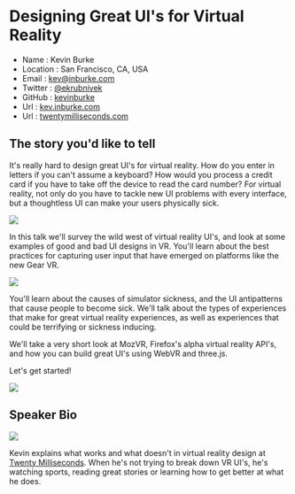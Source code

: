 # Designing Great UI's for Virtual Reality

* Name      : Kevin Burke
* Location  : San Francisco, CA, USA
* Email     : kev@inburke.com
* Twitter   : [@ekrubnivek](https://twitter.com/ekrubnivek)
* GitHub    : [kevinburke](https://github.com/kevinburke)
* Url       : [kev.inburke.com](https://kev.inburke.com)
* Url       : [twentymilliseconds.com](https://twentymilliseconds.com)

## The story you'd like to tell

It's really hard to design great UI's for virtual reality. How do you enter in
letters if you can't assume a keyboard? How would you process a credit card if
you have to take off the device to read the card number? For virtual reality,
not only do you have to tackle new UI problems with every interface, but a
thoughtless UI can make your users physically sick.

<img src="http://share.gifyoutube.com/ya4geR.gif" />

In this talk we'll survey the wild west of virtual reality UI's, and look at
some examples of good and bad UI designs in VR. You'll learn about the best
practices for capturing user input that have emerged on platforms like the new
Gear VR.

<img src="https://twentymilliseconds.com/screenshots/lucky/coins-ui.gif" />

You'll learn about the causes of simulator sickness, and the UI antipatterns
that cause people to become sick. We'll talk about the types of experiences
that make for great virtual reality experiences, as well as experiences that
could be terrifying or sickness inducing.

We'll take a very short look at MozVR, Firefox's alpha virtual reality API's,
and how you can build great UI's using WebVR and three.js.

Let's get started!

<img src="https://twentymilliseconds.com/screenshots/classroomaquatic_startscreen.png" />

## Speaker Bio

![](https://kev.inburke.com/photos/squarephoto.png)

Kevin explains what works and what doesn't in virtual reality design at [Twenty
Milliseconds](https://twentymilliseconds.com). When he's not trying to break
down VR UI's, he's watching sports, reading great stories or learning how to
get better at what he does.
